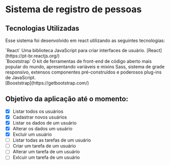 # Sistema de registro de pessoas
## Tecnologias Utilizadas 
<p>Esse sistema foi desenvolvido em react utilizando as seguintes tecnologias: </p>
`React`
  Uma biblioteca JavaScript para criar interfaces de usuário.
 [React](https://pt-br.reactjs.org/)
 </br>
`Booststrap`
  O kit de ferramentas de front-end de código aberto mais popular do mundo, apresentando variáveis e mixins Sass, sistema de grade responsivo, extensos componentes pré-construídos e poderosos plug-ins de JavaScript.
  </br>
  [Booststrap](https://getbootstrap.com/)
  
## Objetivo da aplicação até o momento:
- [x] Listar todos os usuários
- [x] Cadastrar novos usuários
- [x] Listar os dados de um usuário
- [x] Alterar os dados um usuário
- [x] Excluir um usuário
- [ ] Listar todas as tarefas de um usuário
- [ ] Criar um tarefa de um usuário
- [ ] Alterar um tarefa de um usuário
- [ ] Exlcuir um tarefa de um usuário
